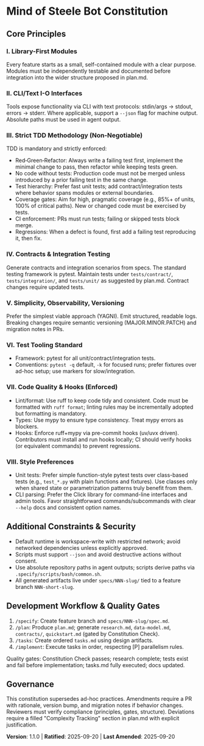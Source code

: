 <!--
Sync Impact Report
- Version change: 1.0.0 → 1.1.0
- Modified principles: III strengthened to Strict TDD Methodology
- Added sections: Core Principles; Additional Constraints & Security; Development Workflow & Quality Gates; Governance
- Templates requiring updates: Optional — add "Tests first" prompt to tasks template
- Follow-up TODOs: Consider adding CI stub to enforce tests exist for changes
-->

# Mind of Steele Bot Constitution

## Core Principles

### I. Library-First Modules
Every feature starts as a small, self-contained module with a clear purpose.
Modules must be independently testable and documented before integration into
the wider structure proposed in plan.md.

### II. CLI/Text I-O Interfaces
Tools expose functionality via CLI with text protocols: stdin/args → stdout,
errors → stderr. Where applicable, support a `--json` flag for machine output.
Absolute paths must be used in agent output.

### III. Strict TDD Methodology (Non‑Negotiable)
TDD is mandatory and strictly enforced:
- Red‑Green‑Refactor: Always write a failing test first, implement the minimal
  change to pass, then refactor while keeping tests green.
- No code without tests: Production code must not be merged unless introduced
  by a prior failing test in the same change.
- Test hierarchy: Prefer fast unit tests; add contract/integration tests where
  behavior spans modules or external boundaries.
- Coverage gates: Aim for high, pragmatic coverage (e.g., 85%+ of units, 100%
  of critical paths). New or changed code must be exercised by tests.
- CI enforcement: PRs must run tests; failing or skipped tests block merge.
- Regressions: When a defect is found, first add a failing test reproducing it,
  then fix.

### IV. Contracts & Integration Testing
Generate contracts and integration scenarios from specs. The standard testing
framework is pytest. Maintain tests under `tests/contract/`,
`tests/integration/`, and `tests/unit/` as suggested by plan.md. Contract
changes require updated tests.

### V. Simplicity, Observability, Versioning
Prefer the simplest viable approach (YAGNI). Emit structured, readable logs.
Breaking changes require semantic versioning (MAJOR.MINOR.PATCH) and migration
notes in PRs.

### VI. Test Tooling Standard
- Framework: pytest for all unit/contract/integration tests.
- Conventions: `pytest -q` default, `-k` for focused runs; prefer fixtures over
  ad-hoc setup; use markers for slow/integration.

### VII. Code Quality & Hooks (Enforced)
- Lint/format: Use ruff to keep code tidy and consistent. Code must be formatted
  with `ruff format`; linting rules may be incrementally adopted but formatting
  is mandatory.
- Types: Use mypy to ensure type consistency. Treat mypy errors as blockers.
- Hooks: Enforce ruff+mypy via pre-commit hooks (uv/uvx driven). Contributors
  must install and run hooks locally; CI should verify hooks (or equivalent
  commands) to prevent regressions.

### VIII. Style Preferences
- Unit tests: Prefer simple function-style pytest tests over class-based tests
  (e.g., `test_*.py` with plain functions and fixtures). Use classes only when
  shared state or parametrization patterns truly benefit from them.
- CLI parsing: Prefer the Click library for command-line interfaces and admin
  tools. Favor straightforward commands/subcommands with clear `--help` docs
  and consistent option names.

## Additional Constraints & Security
- Default runtime is workspace-write with restricted network; avoid networked
  dependencies unless explicitly approved.
- Scripts must support `--json` and avoid destructive actions without consent.
- Use absolute repository paths in agent outputs; scripts derive paths via
  `.specify/scripts/bash/common.sh`.
- All generated artifacts live under `specs/NNN-slug/` tied to a feature branch
  `NNN-short-slug`.

## Development Workflow & Quality Gates
1. `/specify`: Create feature branch and `specs/NNN-slug/spec.md`.
2. `/plan`: Produce `plan.md`; generate `research.md`, `data-model.md`,
   `contracts/`, `quickstart.md` (gated by Constitution Check).
3. `/tasks`: Create ordered `tasks.md` using design artifacts.
4. `/implement`: Execute tasks in order, respecting [P] parallelism rules.

Quality gates: Constitution Check passes; research complete; tests exist and
fail before implementation; tasks.md fully executed; docs updated.

## Governance
This constitution supersedes ad-hoc practices. Amendments require a PR with
rationale, version bump, and migration notes if behavior changes. Reviewers
must verify compliance (principles, gates, structure). Deviations require a
filled "Complexity Tracking" section in plan.md with explicit justification.

**Version**: 1.1.0 | **Ratified**: 2025-09-20 | **Last Amended**: 2025-09-20
<!-- Example: Version: 2.1.1 | Ratified: 2025-06-13 | Last Amended: 2025-07-16 -->
